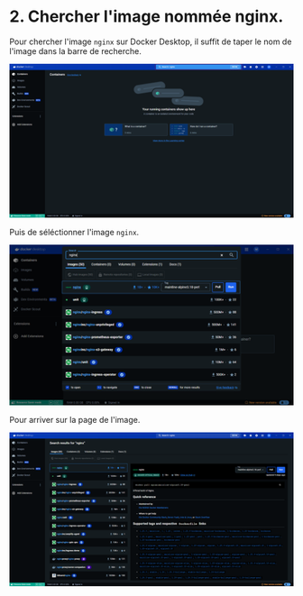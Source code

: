 # 2. Chercher l'image nommée nginx.

Pour chercher l'image `nginx` sur Docker Desktop, il suffit de taper le nom de l'image dans la barre de recherche.

![](./assets/dd-0.png)

Puis de séléctionner l'image `nginx`.

![](./assets/dd.png)

Pour arriver sur la page de l'image.

![](./assets/dd-2.png)